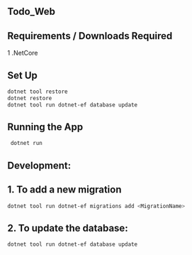 ## Todo_Web
## Requirements / Downloads Required
1 .NetCore

## Set Up
```bash
dotnet tool restore
dotnet restore
dotnet tool run dotnet-ef database update
```
## Running the App
```bash
 dotnet run
```
## Development:
  ## 1. To add a new migration
  ```bash
 dotnet tool run dotnet-ef migrations add <MigrationName>
 ```
  ## 2. To update the database:
 ```bash
 dotnet tool run dotnet-ef database update
```
